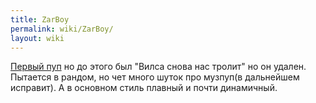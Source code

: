 ```yaml
---
title: ZarBoy
permalink: wiki/ZarBoy/
layout: wiki
---
```


[Первый
пуп](https://www.youtube.com/watch?v=Yu1VmYfHn9c&feature=youtu.be) но до
этого был "Вилса снова нас тролит" но он удален. Пытается в рандом, но
чет много шуток про музпуп(в дальнейшем исправит). А в основном стиль
плавный и почти динамичный.
